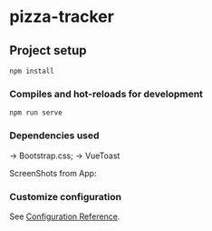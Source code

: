 # pizza-tracker

## Project setup
```
npm install
```

### Compiles and hot-reloads for development
```
npm run serve
```
### Dependencies used
-> Bootstrap.css;
-> VueToast

ScreenShots from App:


### Customize configuration
See [Configuration Reference](https://cli.vuejs.org/config/).
